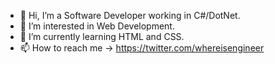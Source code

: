 - 👋 Hi, I’m a Software Developer working in C#/DotNet.
- 👀 I’m interested in Web Development.
- 🌱 I’m currently learning HTML and CSS.
- 📫 How to reach me -> https://twitter.com/whereisengineer

<!---
whereisengineer/whereisengineer is a ✨ special ✨ repository because its `README.md` (this file) appears on your GitHub profile.
You can click the Preview link to take a look at your changes.
--->
